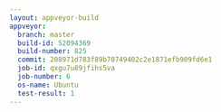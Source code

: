 ```yaml
---
layout: appveyor-build
appveyor:
  branch: master
  build-id: 52094369
  build-number: 825
  commit: 208971d783f89b70749402c2e1871efb909fd6e1
  job-id: qxgu7u89jfihs5va
  job-number: 6
  os-name: Ubuntu
  test-result: 1
---
```


